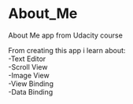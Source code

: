# About_Me

About Me app from Udacity course

From creating this app i learn about:</br>
-Text Editor</br>
-Scroll View</br>
-Image View</br>
-View Binding</br>
-Data Binding</br>


